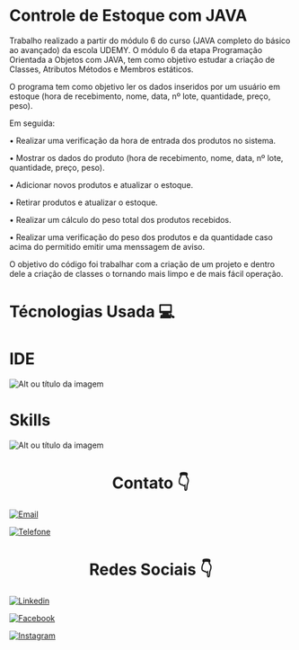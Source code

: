 <h1>Controle de Estoque com JAVA</h1>

<p>Trabalho realizado a partir do módulo 6 do curso (JAVA completo do básico ao avançado) da escola UDEMY.
   O módulo 6 da etapa Programação Orientada a Objetos com JAVA, tem como objetivo estudar a criação de Classes, Atributos
   Métodos e Membros estáticos.</p>

<p>O programa tem como objetivo ler os dados inseridos por um usuário em estoque (hora de recebimento, nome, data, nº lote, quantidade, preço, peso).</p> 
<p>Em seguida:</p>
<p>• Realizar uma verificação da hora de entrada dos produtos no sistema.</p>
<p>• Mostrar os dados do produto (hora de recebimento, nome, data, nº lote, quantidade, preço, peso).</p>
<p>• Adicionar novos produtos e atualizar o estoque.</p>
<p>• Retirar produtos e atualizar o estoque.</p>
<p>• Realizar um cálculo do peso total dos produtos recebidos.</p>
<p>• Realizar uma verificação do peso dos produtos e da quantidade caso acima do permitido emitir uma menssagem de aviso.</p>

<p>O objetivo do código foi trabalhar com a criação de um projeto e dentro dele a criação de classes o tornando mais limpo e de mais fácil operação.</p>

<h1> Técnologias Usada 💻 </h1>

<h1> IDE </h1>

![Alt ou título da imagem](https://img.shields.io/badge/Visual_Studio_Code-0078D4?style=for-the-badge&logo=visual%20studio%20code&logoColor=white) 

<h1> Skills </h1>

![Alt ou título da imagem](https://img.shields.io/badge/Java-ED8B00?style=for-the-badge&logo=java&logoColor=white)

<div style=text-align:center><h1>Contato 👇</h1></div>

[![Email](https://img.shields.io/badge/Gmail-D14836?style=for-the-badge&logo=gmail&logoColor=white)](edson.eduardoengbonelli@gmail.com) 

[![Telefone](https://img.shields.io/badge/WhatsApp-25D366?style=for-the-badge&logo=whatsapp&logoColor=white)](55+(19)9-8351-4369)

<div style=text-align:center><h1> Redes Sociais 👇</h1></div>

[![Linkedin](https://img.shields.io/badge/LinkedIn-0077B5?style=for-the-badge&logo=linkedin&logoColor=white)](https://www.linkedin.com/in/edsonbonelli/)

[![Facebook](https://img.shields.io/badge/Facebook-1877F2?style=for-the-badge&logo=facebook&logoColor=white)](https://www.facebook.com/edsonebonelli)

[![Instagram](https://img.shields.io/badge/Instagram-E4405F?style=for-the-badge&logo=instagram&logoColor=white)](https://www.instagram.com/ee.bonelli/)

